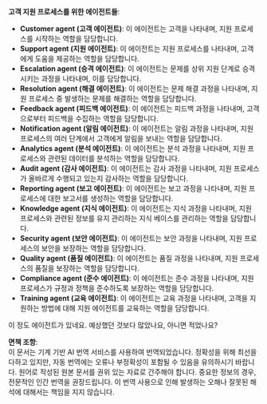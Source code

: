 **고객 지원 프로세스를 위한 에이전트들**:

- **Customer agent (고객 에이전트)**: 이 에이전트는 고객을 나타내며, 지원 프로세스를 시작하는 역할을 담당합니다.
- **Support agent (지원 에이전트)**: 이 에이전트는 지원 프로세스를 나타내며, 고객에게 도움을 제공하는 역할을 담당합니다.
- **Escalation agent (승격 에이전트)**: 이 에이전트는 문제를 상위 지원 단계로 승격시키는 과정을 나타내며, 이를 담당합니다.
- **Resolution agent (해결 에이전트)**: 이 에이전트는 문제 해결 과정을 나타내며, 지원 프로세스 중 발생하는 문제를 해결하는 역할을 담당합니다.
- **Feedback agent (피드백 에이전트)**: 이 에이전트는 피드백 과정을 나타내며, 고객으로부터 피드백을 수집하는 역할을 담당합니다.
- **Notification agent (알림 에이전트)**: 이 에이전트는 알림 과정을 나타내며, 지원 프로세스의 여러 단계에서 고객에게 알림을 보내는 역할을 담당합니다.
- **Analytics agent (분석 에이전트)**: 이 에이전트는 분석 과정을 나타내며, 지원 프로세스와 관련된 데이터를 분석하는 역할을 담당합니다.
- **Audit agent (감사 에이전트)**: 이 에이전트는 감사 과정을 나타내며, 지원 프로세스가 올바르게 수행되고 있는지 감사하는 역할을 담당합니다.
- **Reporting agent (보고 에이전트)**: 이 에이전트는 보고 과정을 나타내며, 지원 프로세스에 대한 보고서를 생성하는 역할을 담당합니다.
- **Knowledge agent (지식 에이전트)**: 이 에이전트는 지식 과정을 나타내며, 지원 프로세스와 관련된 정보를 유지 관리하는 지식 베이스를 관리하는 역할을 담당합니다.
- **Security agent (보안 에이전트)**: 이 에이전트는 보안 과정을 나타내며, 지원 프로세스의 보안을 보장하는 역할을 담당합니다.
- **Quality agent (품질 에이전트)**: 이 에이전트는 품질 과정을 나타내며, 지원 프로세스의 품질을 보장하는 역할을 담당합니다.
- **Compliance agent (준수 에이전트)**: 이 에이전트는 준수 과정을 나타내며, 지원 프로세스가 규정과 정책을 준수하도록 보장하는 역할을 담당합니다.
- **Training agent (교육 에이전트)**: 이 에이전트는 교육 과정을 나타내며, 고객을 지원하는 방법에 대해 지원 에이전트를 교육하는 역할을 담당합니다.

이 정도 에이전트가 있네요. 예상했던 것보다 많았나요, 아니면 적었나요?

**면책 조항**:  
이 문서는 기계 기반 AI 번역 서비스를 사용하여 번역되었습니다. 정확성을 위해 최선을 다하고 있지만, 자동 번역에는 오류나 부정확성이 포함될 수 있음을 유의하시기 바랍니다. 원어로 작성된 원본 문서를 권위 있는 자료로 간주해야 합니다. 중요한 정보의 경우, 전문적인 인간 번역을 권장드립니다. 이 번역 사용으로 인해 발생하는 오해나 잘못된 해석에 대해서는 책임을 지지 않습니다.